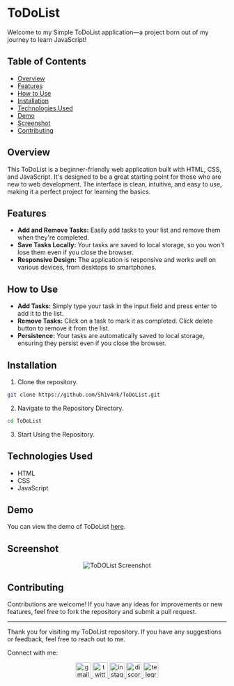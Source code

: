 # ToDoList

Welcome to my Simple ToDoList application—a project born out of my journey to learn JavaScript!

## Table of Contents

- [Overview](#overview)
- [Features](#features)
- [How to Use](#how-to-use)
- [Installation](#installation)
- [Technologies Used](#technologies-used)
- [Demo](#demo)
- [Screenshot](#screenshot)
- [Contributing](#contributing)

## Overview

This ToDoList is a beginner-friendly web application built with HTML, CSS, and JavaScript. It's designed to be a great starting point for those who are new to web development. The interface is clean, intuitive, and easy to use, making it a perfect project for learning the basics.

## Features

- **Add and Remove Tasks:** Easily add tasks to your list and remove them when they're completed.
- **Save Tasks Locally:** Your tasks are saved to local storage, so you won't lose them even if you close the browser.
- **Responsive Design:** The application is responsive and works well on various devices, from desktops to smartphones.

## How to Use

- **Add Tasks:** Simply type your task in the input field and press enter to add it to the list.
- **Remove Tasks:** Click on a task to mark it as completed. Click delete button to remove it from the list.
- **Persistence:** Your tasks are automatically saved to local storage, ensuring they persist even if you close the browser.

## Installation

1. Clone the repository.

```bash
git clone https://github.com/Sh1v4nk/ToDoList.git
```

2. Navigate to the Repository Directory.

```bash
cd ToDoList
```

3. Start Using the Repository.

## Technologies Used

- HTML
- CSS
- JavaScript

## Demo

You can view the demo of ToDoList [here](https://sh1v4nk.github.io/ToDoList/).

## Screenshot

<div align="center">
    <img src="https://i.ibb.co/hDmST3t/image.png" alt="ToDOList Screenshot"/>
</div>

## Contributing

Contributions are welcome! If you have any ideas for improvements or new features, feel free to fork the repository and submit a pull request.

---

Thank you for visiting my ToDoList repository. If you have any suggestions or feedback, feel free to reach out to me.

Connect with me:

<div align="center">
  <a href="mailto:shivankpandey113@gmail.com" target="_blank">
    <img src="https://img.shields.io/static/v1?message=Gmail&logo=gmail&label=&color=D14836&logoColor=white&labelColor=&style=for-the-badge" height="35" alt="gmail logo"  />
  </a>
  <a href="https://twitter.com/sh1v4nk" target="_blank">
    <img src="https://img.shields.io/static/v1?message=Twitter&logo=twitter&label=&color=1DA1F2&logoColor=white&labelColor=&style=for-the-badge" height="35" alt="twitter logo"  />
  </a>
  <a href="https://instagram.com/sh1v4nk_" target="_blank">
    <img src="https://img.shields.io/static/v1?message=Instagram&logo=instagram&label=&color=E4405F&logoColor=white&labelColor=&style=for-the-badge" height="35" alt="instagram logo"  />
  </a>
  <a href="https://discord.com/users/571299781096505344" target="_blank">
    <img src="https://img.shields.io/static/v1?message=Discord&logo=discord&label=&color=7289DA&logoColor=white&labelColor=&style=for-the-badge" height="35" alt="discord logo"  />
  </a>
  <a href="https://t.me/BlackGoku_69th" target="_blank">
    <img src="https://img.shields.io/static/v1?message=Telegram&logo=telegram&label=&color=2CA5E0&logoColor=white&labelColor=&style=for-the-badge" height="35" alt="telegram logo"  />
  </a>
</div>
